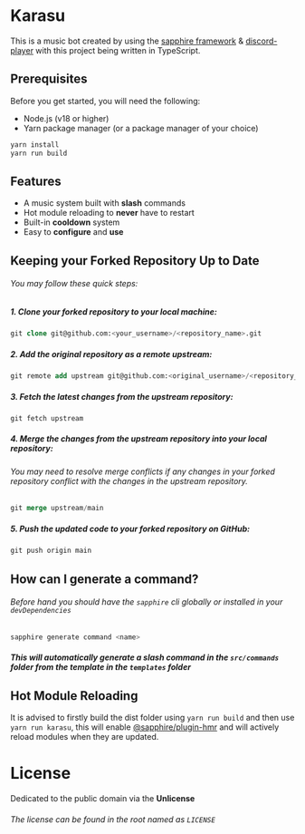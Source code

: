 # Karasu

This is a music bot created by using the [sapphire framework][sapphire] & [discord-player][discord-player] with this project being written in TypeScript.

## Prerequisites

Before you get started, you will need the following:

- Node.js (v18 or higher)
- Yarn package manager (or a package manager of your choice)

```sh
yarn install
yarn run build
```

## Features

- A music system built with **slash** commands
- Hot module reloading to **never** have to restart
- Built-in **cooldown** system
- Easy to **configure** and **use**


## Keeping your Forked Repository Up to Date

###### You may follow these quick steps:

##### 1. Clone your forked repository to your local machine:

```sql
git clone git@github.com:<your_username>/<repository_name>.git
```

##### 2. Add the original repository as a remote upstream:

```sql
git remote add upstream git@github.com:<original_username>/<repository_name>.git
```

##### 3. Fetch the latest changes from the upstream repository:

```sql
git fetch upstream
```

##### 4. Merge the changes from the upstream repository into your local repository:

###### You may need to resolve merge conflicts if any changes in your forked repository conflict with the changes in the upstream repository.

```sql
git merge upstream/main
```

##### 5. Push the updated code to your forked repository on GitHub:

```sql
git push origin main
```

## How can I generate a command?

###### Before hand you should have the `sapphire` cli globally or installed in your `devDependencies`

```sh
sapphire generate command <name>
```

##### This will automatically generate a slash command in the `src/commands` folder from the template in the `templates` folder

## Hot Module Reloading

It is advised to firstly build the dist folder using `yarn run build` and then use `yarn run karasu`, this will enable [@sapphire/plugin-hmr][sapphire-hmr] and will actively reload modules when they are updated.

# License

Dedicated to the public domain via the **Unlicense**
###### The license can be found in the root named as `LICENSE`

[sapphire]: https://github.com/sapphiredev/framework
[sapphire-hmr]: https://www.npmjs.com/package/@sapphire/plugin-hmr
[discord-player]: https://github.com/Androz2091/discord-player/tree/develop
